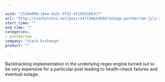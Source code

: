 ```yaml
---

uuid: "2519a998-16ee-4a3c-9f52-4716561803c7"
url: "http://stackstatus.net/post/147710624694/outage-postmortem-july-20-2016"
start_time: ""
end_time: ""
categories:
- postmortem
company: "Stack Exchange"
product: ""

---
```


Backtracking implementation in the underlying regex engine turned out to be very expensive for a particular post leading to health-check failures and eventual outage.
